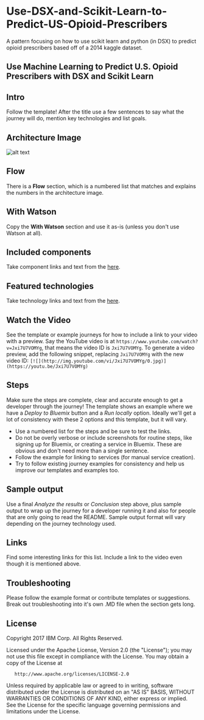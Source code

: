 # Use-DSX-and-Scikit-Learn-to-Predict-US-Opioid-Prescribers
A pattern focusing on how to use scikit learn and python (in DSX) to predict opioid prescribers based off of a 2014 kaggle dataset.

## Use Machine Learning to Predict U.S. Opioid Prescribers with DSX and Scikit Learn

## Intro

Follow the template! After the title use a few sentences to say what the journey will do, mention key technologies and list goals.

## Architecture Image

![alt text](https://github.com/MadisonJMyers/Use-DSX-and-Scikit-Learn-to-Predict-US-Opioid-Prescribers/blob/master/docs/images/architecture.png)

## Flow

There is a **Flow** section, which is a numbered list that matches and explains the numbers in the architecture image.

## With Watson

Copy the **With Watson** section and use it as-is (unless you don't use Watson at all).

## Included components

Take component links and text from the [here](components.md).

## Featured technologies

Take technology links and text from the [here](technologies.md).

## Watch the Video

See the template or example journeys for how to include a link to your video with a preview. Say the YouTube video is at `https://www.youtube.com/watch?v=Jxi7U7VOMYg`, that means the video ID is `Jxi7U7VOMYg`. To generate a video preview, add the following snippet, replacing `Jxi7U7VOMYg` with the new video ID:  ``[![](http://img.youtube.com/vi/Jxi7U7VOMYg/0.jpg)](https://youtu.be/Jxi7U7VOMYg)``

## Steps

Make sure the steps are complete, clear and accurate enough to get a developer through the journey! The template shows an example where we have a *Deploy to Bluemix* button and a *Run locally* option. Ideally we'll get a lot of consistency with these 2 options and this template, but it will vary.

* Use a numbered list for the steps and be sure to test the links.
* Do not be overly verbose or include screenshots for routine steps, like signing up for Bluemix, or creating a service in Bluemix. These are obvious and don't need more than a single sentence.
* Follow the example for linking to services (for manual service creation).
* Try to follow existing journey examples for consistency and help us improve our templates and examples too.

## Sample output

Use a final _Analyze the results_ or _Conclusion_ step above, plus sample output to wrap up the journey for a developer running it and also for people that are only going to read the README. Sample output format will vary depending on the journey technology used.

## Links

Find some interesting links for this list. Include a link to the video even though it is mentioned above.

## Troubleshooting

Please follow the example format or contribute templates or suggestions. Break out troubleshooting into it's own .MD file when the section gets long.

## License

 Copyright 2017 IBM Corp. All Rights Reserved.

  Licensed under the Apache License, Version 2.0 (the "License");
  you may not use this file except in compliance with the License.
  You may obtain a copy of the License at

       http://www.apache.org/licenses/LICENSE-2.0

   Unless required by applicable law or agreed to in writing, software
   distributed under the License is distributed on an "AS IS" BASIS,
   WITHOUT WARRANTIES OR CONDITIONS OF ANY KIND, either express or implied.
   See the License for the specific language governing permissions and
   limitations under the License.


